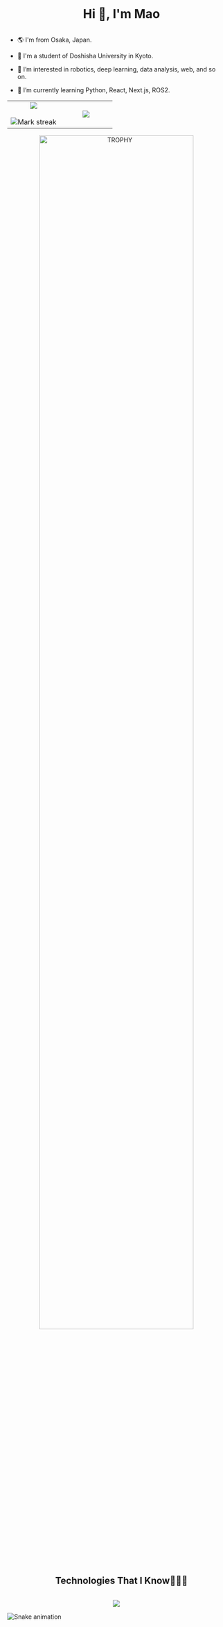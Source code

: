 <div id="user-content-toc">
  <ul align="center">
    <summary><h1 style="display: inline-block">Hi 👋, I'm Mao</h1></summary>
  </ul>
</div>

- 🌎 I'm from Osaka, Japan.

- 🏫 I'm a student of Doshisha University in Kyoto. 

- 👀 I’m interested in robotics, deep learning, data analysis, web, and so on.

- 🌱 I’m currently learning Python, React, Next.js, ROS2. 


<!--- stats & Trophy (start) -->
<p align="center">
  <!--- stats (start) -->
<table align="center">
<tr border="none">
<td width="50%" align="center">
  
  <img  align="center"  src="https://github-readme-stats.vercel.app/api?username=meow520&theme=buefy&show_icons=true&count_private=true" />
  <br></br>
  <img  title="🔥 Get streak stats for your profile at git.io/streak-stats" alt="Mark streak" src="https://github-readme-streak-stats.herokuapp.com/?user=meow520&theme=buefy&hide_border=false" /> 
</td>

<td width="50%" align="center">

  <img  align="center"  src="https://github-readme-stats.anuraghazra1.vercel.app/api/top-langs/?username=meow520&theme=buefy&hide_border=false&no-bg=true&no-frame=true&langs_count=10"/>
  
  </td>
</tr>
</table>
<!--- stats (end) -->

<!--- trophy (start) -->
<div align=center>
  <a href="https://github.com/ryo-ma/github-profile-trophy" title="Go to Source">
      <img align="center" width=84% src="https://github-profile-trophy.vercel.app/?username=meow520&theme=buefy&row=1&column=7&margin-h=15&margin-w=5" alt="TROPHY" />
    </a>
</div>
<!--- trophy (start) -->


</p>        
<!--- stats (end) -->


<!--h1 without bottom border-->
<div id="user-content-toc">
  <ul align="center">
    <summary><h2 style="display: inline-block">Technologies That I Know👨🏻‍💻</h2></summary>
  </ul>
</div>
<!--tech stack icons-->
<p align="center">
  <a href="https://skillicons.dev">
    <img src="https://skillicons.dev/icons?i=git,css,discord,docker,figma,github,html,js,linux,md,mysql,nextjs,postman,py,react,tailwind,ts,vscode&perline=14" />
  </a>
</p>

![Snake animation](https://github.com/meow520/meow520/blob/output/github-contribution-grid-snake.svg)
